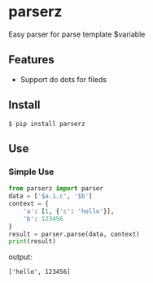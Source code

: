 # parserz
Easy parser for parse template $variable

## Features

- Support do dots for fileds

## Install
```
$ pip install parserz
```

## Use
### Simple Use

```python
from parserz import parser
data = ['$a.1.c', '$b']
context = {
    'a': [1, {'c': 'hello'}],
    'b': 123456
}
result = parser.parse(data, context)
print(result)
```
output:
```
['hello', 123456]
```